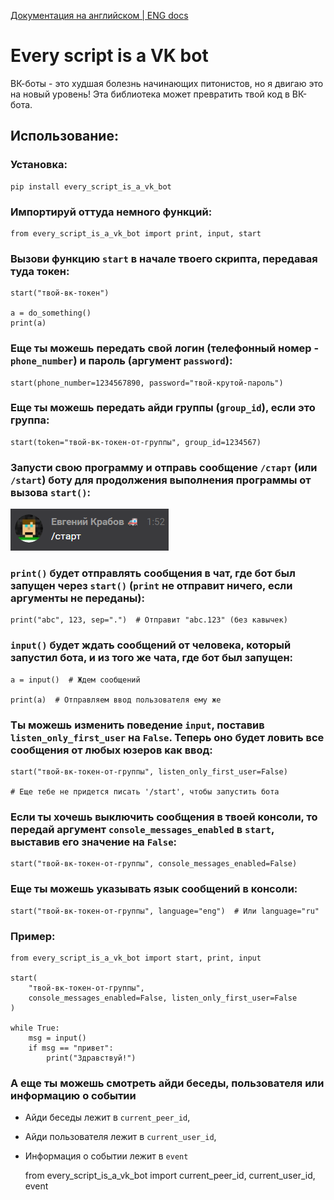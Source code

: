 [Документация на английском | ENG docs](README.md)

# Every script is a VK bot

ВК-боты - это худшая болезнь начинающих питонистов, но я двигаю это на новый уровень!
Эта библиотека может превратить твой код в ВК-бота.

## Использование:

### Установка:

    pip install every_script_is_a_vk_bot

### Импортируй оттуда немного функций:

    from every_script_is_a_vk_bot import print, input, start

### Вызови функцию `start` в начале твоего скрипта, передавая туда токен:

    start("твой-вк-токен")

    a = do_something()
    print(a)

### Еще ты можешь передать свой логин (телефонный номер - `phone_number`) и пароль (аргумент `password`):

    start(phone_number=1234567890, password="твой-крутой-пароль")

### Еще ты можешь передать айди группы (`group_id`), если это группа:

    start(token="твой-вк-токен-от-группы", group_id=1234567)

### Запусти свою программу и отправь сообщение `/старт` (или `/start`) боту для продолжения выполнения программы от вызова `start()`:

![Стартовое сообщение](start_message.png)

### `print()` будет отправлять сообщения в чат, где бот был запущен через `start()` (`print` не отправит ничего, если аргументы не переданы):

    print("abc", 123, sep=".")  # Отправит "abc.123" (без кавычек)

### `input()` будет ждать сообщений от человека, который запустил бота, и из того же чата, где бот был запущен:

    a = input()  # Ждем сообщений

    print(a)  # Отправляем ввод пользователя ему же

### Ты можешь изменить поведение `input`, поставив `listen_only_first_user` на `False`. Теперь оно будет ловить все сообщения от любых юзеров как ввод:

    start("твой-вк-токен-от-группы", listen_only_first_user=False)

    # Еще тебе не придется писать '/start', чтобы запустить бота

### Если ты хочешь выключить сообщения в твоей консоли, то передай аргумент `console_messages_enabled` в `start`, выставив его значение на `False`:

    start("твой-вк-токен-от-группы", console_messages_enabled=False)

### Еще ты можешь указывать язык сообщений в консоли:

    start("твой-вк-токен-от-группы", language="eng")  # Или language="ru"

### Пример:

    from every_script_is_a_vk_bot import start, print, input

    start(
        "твой-вк-токен-от-группы",
        console_messages_enabled=False, listen_only_first_user=False
    )
    
    while True:
        msg = input()
        if msg == "привет":
            print("Здравствуй!")

### А еще ты можешь смотреть айди беседы, пользователя или информацию о событии

* Айди беседы лежит в `current_peer_id`,
* Айди пользователя лежит в `current_user_id`,
* Информация о событии лежит в `event`


    from every_script_is_a_vk_bot import current_peer_id, current_user_id, event
